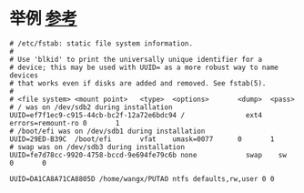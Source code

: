 # 举例 [参考](http://blog.csdn.net/jemmy858585/article/details/4724029)
    # /etc/fstab: static file system information.
    #
    # Use 'blkid' to print the universally unique identifier for a
    # device; this may be used with UUID= as a more robust way to name devices
    # that works even if disks are added and removed. See fstab(5).
    #
    # <file system> <mount point>   <type>  <options>       <dump>  <pass>
    # / was on /dev/sdb2 during installation
    UUID=ef7f1ec9-c915-44cb-bc2f-12a72e6bdc94 /               ext4    errors=remount-ro 0       1
    # /boot/efi was on /dev/sdb1 during installation
    UUID=29ED-B39C  /boot/efi       vfat    umask=0077      0       1
    # swap was on /dev/sdb3 during installation
    UUID=fe7d78cc-9920-4758-bccd-9e694fe79c6b none            swap    sw              0       0

    UUID=DA1CA8A71CA8805D /home/wangx/PUTAO ntfs defaults,rw,user 0 0
